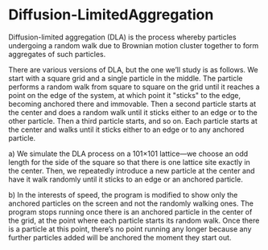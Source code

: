 # Diffusion-LimitedAggregation
Diffusion-limited aggregation (DLA) is the process whereby particles undergoing a random walk due to Brownian motion cluster together to form aggregates of such particles.

There are various versions of DLA, but the one we’ll study is as follows. We start with a square grid and a single particle in the middle. The particle performs a random walk from square to square on the grid until it reaches a point on the edge of the system, at which point it "sticks" to the edge, becoming anchored there and immovable. Then a second particle starts at the center and does a random walk until it sticks either to an edge or to the other particle. Then a third particle starts, and so on. Each particle starts at the center and walks until it sticks either to an edge or to any anchored particle.

a) We simulate the DLA process on a 101×101 lattice—we choose an odd length for the side of the square so that there is one lattice site exactly in the center. Then, we repeatedly introduce a new particle at the center and have it walk randomly until it sticks to an edge or an anchored particle.

b) In the interests of speed, the program is modified to show only the anchored particles on the screen and not the randomly walking ones. The program stops running once there is an anchored particle in the center of the grid, at the point where each particle starts its random walk. Once there is a particle at this point, there’s no point running any longer because any further particles added will
be anchored the moment they start out.
